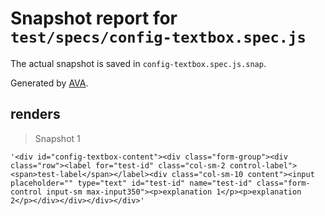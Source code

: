 # Snapshot report for `test/specs/config-textbox.spec.js`

The actual snapshot is saved in `config-textbox.spec.js.snap`.

Generated by [AVA](https://ava.li).

## renders

> Snapshot 1

    '<div id="config-textbox-content"><div class="form-group"><div class="row"><label for="test-id" class="col-sm-2 control-label"><span>test-label</span></label><div class="col-sm-10 content"><input placeholder="" type="text" id="test-id" name="test-id" class="form-control input-sm max-input350"><p>explanation 1</p><p>explanation 2</p></div></div></div></div>'
